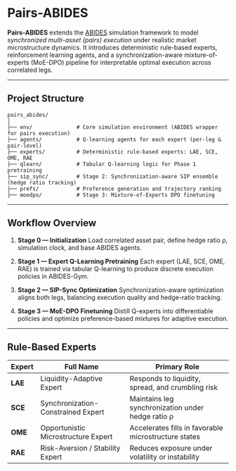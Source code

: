 # Pairs-ABIDES

**Pairs-ABIDES** extends the [ABIDES](https://github.com/jpmorganchase/abides-jpmc-public) simulation framework to model *synchronized multi-asset (pairs) execution* under realistic market microstructure dynamics.
It introduces deterministic rule-based experts, reinforcement learning agents, and a synchronization-aware mixture-of-experts (MoE-DPO) pipeline for interpretable optimal execution across correlated legs.

---

## Project Structure

```
pairs_abides/
│
├── env/              # Core simulation environment (ABIDES wrapper for pairs execution)
├── agents/           # Q-learning agents for each expert (per-leg & pair-level)
├── experts/          # Deterministic rule-based experts: LAE, SCE, OME, RAE
├── qlearn/           # Tabular Q-learning logic for Phase 1 pretraining
├── sip_sync/         # Stage 2: Synchronization-aware SIP ensemble (hedge ratio tracking)
├── prefs/            # Preference generation and trajectory ranking
├── moedpo/           # Stage 3: Mixture-of-Experts DPO finetuning
```

---

## Workflow Overview

1. **Stage 0 — Initialization**
   Load correlated asset pair, define hedge ratio ρ, simulation clock, and base ABIDES agents.

2. **Stage 1 — Expert Q-Learning Pretraining**
   Each expert (LAE, SCE, OME, RAE) is trained via tabular Q-learning to produce discrete execution policies in ABIDES-Gym.

3. **Stage 2 — SIP-Sync Optimization**
   Synchronization-aware optimization aligns both legs, balancing execution quality and hedge-ratio tracking.

4. **Stage 3 — MoE-DPO Finetuning**
   Distill Q-experts into differentiable policies and optimize preference-based mixtures for adaptive execution.

---

## Rule-Based Experts

| Expert  | Full Name                           | Primary Role                                         |
| ------- | ----------------------------------- | ---------------------------------------------------- |
| **LAE** | Liquidity-Adaptive Expert           | Responds to liquidity, spread, and crumbling risk    |
| **SCE** | Synchronization-Constrained Expert  | Maintains leg synchronization under hedge ratio ρ    |
| **OME** | Opportunistic Microstructure Expert | Accelerates fills in favorable microstructure states |
| **RAE** | Risk-Aversion / Stability Expert    | Reduces exposure under volatility or instability     |
